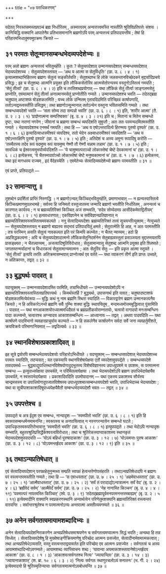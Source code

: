 +++
title = "०७ पराधिकरणम्"

+++

यदेतत् निरस्तसमस्तप्रपञ्चं ब्रह्म निर्धारितम् , अस्मात्परम् अन्यत्तत्त्वमस्ति नास्तीति श्रुतिविप्रतिपत्तेः संशयः । कानिचिद्धि वाक्यानि आपातेनैव प्रतिभासमानानि ब्रह्मणोऽपि परम् अन्यत्तत्त्वं प्रतिपादयन्तीव ; तेषां हि परिहारमभिधातुमयमुपक्रमः क्रियते —

## ३१ परमतः सेतून्मानसम्बन्धभेदव्यपदेशेभ्यः ॥

परम् अतो ब्रह्मणः अन्यत्तत्त्वं भवितुमर्हति । कुतः ? सेतुव्यपदेशात् उन्मानव्यपदेशात् सम्बन्धव्यपदेशात् भेदव्यपदेशाच्च । सेतुव्यपदेशस्तावत् — ‘अथ य आत्मा स सेतुर्विधृतिः’ (छा. उ. ८ । ४ । १) इत्यात्मशब्दाभिहितस्य ब्रह्मणः सेतुत्वं सङ्कीर्तयति ; सेतुशब्दश्च हि लोके जलसन्तानविच्छेदकरे मृद्दार्वादिप्रचये प्रसिद्धः ; इह च सेतुशब्दः आत्मनि प्रयुक्त इति लौकिकसेतोरिव आत्मसेतोरन्यस्य वस्तुनोऽस्तित्वं गमयति ; ‘सेतुं तीर्त्वा’ (छा. उ. ८ । ४ । २) इति च तरतिशब्दप्रयोगात् — यथा लौकिकं सेतुं तीर्त्वा जाङ्गलमसेतुं प्राप्नोति, एवमात्मानं सेतुं तीर्त्वा अनात्मानमसेतुं प्राप्नोतीति गम्यते । उन्मानव्यपदेशश्च भवति — तदेतद्ब्रह्म चतुष्पात् अष्टाशफं षोडशकलमिति ; यच्च लोके उन्मितम् एतावदिदमिति परिच्छिन्नं कार्षापणादि, ततोऽन्यद्वस्त्वस्तीति प्रसिद्धम् ; तथा ब्रह्मणोऽप्युन्मानात् ततोऽन्येन वस्तुना भवितव्यमिति गम्यते । तथा सम्बन्धव्यपदेशो भवति — ‘सता सोम्य तदा सम्पन्नो भवति’ (छा. उ. ६ । ८ । १) इति, ‘शारीर आत्मा’ (तै. उ. २ । ३ । १) ‘प्राज्ञेनात्मना सम्परिष्वक्तः’ (बृ. उ. ४ । ३ । २१) इति च ; मितानां च मितेन सम्बन्धो दृष्टः, यथा नराणां नगरेण ; जीवानां च ब्रह्मणा सम्बन्धं व्यपदिशति सुषुप्तौ ; अतः ततः परमन्यदमितमस्तीति गम्यते । भेदव्यपदेशश्च एनमर्थं गमयति ; तथा हि — ‘अथ य एषोऽन्तरादित्ये हिरण्मयः पुरुषो दृश्यते’ (छा. उ. १ । ६ । ६) इत्यादित्याधारमीश्वरं व्यपदिश्य, ततो भेदेन अक्ष्याधारमीश्वरं व्यपदिशति — ‘अथ य एषोऽन्तरक्षिणि पुरुषो दृश्यते’ (छा. उ. १ । ७ । ५) इति ; अतिदेशं च अस्य अमुना रूपादिषु करोति — ‘तस्यैतस्य तदेव रूपं यदमुष्य रूपं यावमुष्य गेष्णौ तौ गेष्णौ यन्नाम तन्नाम’ (छा. उ. १ । ७ । ५) इति ; सावधिकं च ईश्वरत्वमुभयोर्व्यपदिशति — ‘ये चामुष्मात्पराञ्चो लोकास्तेषां चेष्टे देवकामानां च’ (छा. उ. १ । ६ । ८) इत्येकस्य, ‘ये चैतस्मादर्वाञ्चो लोकास्तेषां चेष्टे मनुष्यकामानां च’ (छा. उ. १ । ७ । ६) इत्येकस्य, यथा इदं मागधस्य राज्यम् , इदं वैदेहस्येति । एवमेतेभ्यः सेत्वादिव्यपदेशेभ्यो ब्रह्मणः परमस्तीति ॥ ३१ ॥

एवं प्राप्ते, प्रतिपाद्यते —

## ३२ सामान्यात्तु ॥

तुशब्देन प्रदर्शितां प्राप्तिं निरुणद्धि । न ब्रह्मणोऽन्यत् किञ्चिद्भवितुमर्हति, प्रमाणाभावात् — न ह्यन्यस्यास्तित्वे किञ्चित्प्रमाणमुपलभामहे ; सर्वस्य हि जनिमतो वस्तुजातस्य जन्मादि ब्रह्मणो भवतीति निर्धारितम् , अनन्यत्वं च कारणात् कार्यस्य ; न च ब्रह्मव्यतिरिक्तं किञ्चित् अजं सम्भवति, ‘सदेव सोम्येदमग्र आसीदेकमेवाद्वितीयम्’ (छा. उ. ६ । २ । १) इत्यवधारणात् ; एकविज्ञानेन च सर्वविज्ञानप्रतिज्ञानात् न ब्रह्मव्यतिरिक्तवस्त्वस्तित्वमवकल्पते । ननु सेत्वादिव्यपदेशाः ब्रह्मव्यतिरिक्तं तत्त्वं सूचयन्तीत्युक्तम् ; नेत्युच्यते — सेतुव्यपदेशस्तावत् न ब्रह्मणो बाह्यस्य सद्भावं प्रतिपादयितुं क्षमते ; सेतुरात्मेति हि आह, न अतः परमस्तीति ; तत्र परस्मिन् असति सेतुत्वं नावकल्पत इति परं किमपि कल्प्येत ; न चैतत् न्याय्यम् ; हठो हि अप्रसिद्धकल्पना ; अपि च सेतुव्यपदेशादात्मनो लौकिकसेतुनिदर्शनेन सेतुबाह्यवस्तुतां प्रसञ्जयता मृद्दारुमयतापि प्रासङ्क्ष्यत ; न चैतन्न्याय्यम् , अजत्वादिश्रुतिविरोधात् ; सेतुसामान्यात्तु सेतुशब्द आत्मनि प्रयुक्त इति श्लिष्यते ; जगतस्तन्मर्यादानां च विधारकत्वं सेतुसामान्यमात्मनः ; अतः सेतुरिव सेतुः — इति प्रकृत आत्मा स्तूयते । ‘सेतुं तीर्त्वा’ इत्यपि तरतिः अतिक्रमासम्भवात् प्राप्नोत्यर्थ एव वर्तते — यथा व्याकरणं तीर्ण इति प्राप्तः उच्यते, न अतिक्रान्तः, तद्वत् ॥ ३२ ॥

## ३३ बुद्ध्यर्थः पादवत् ॥

यदप्युक्तम् — उन्मानव्यपदेशादस्ति परमिति, तत्राभिधीयते — उन्मानव्यपदेशोऽपि न ब्रह्मव्यतिरिक्तवस्त्वस्तित्वप्रतिपत्त्यर्थः । किमर्थस्तर्हि ? बुद्ध्यर्थः, उपासनार्थ इति यावत् ; चतुष्पादष्टाशफं षोडशकलमित्येवंरूपा — बुद्धिः कथं नु नाम ब्रह्मणि स्थिरा स्यादिति — विकारद्वारेण ब्रह्मण उन्मानकल्पनैव क्रियते ; न हि अविकारेऽनन्ते ब्रह्मणि सर्वैः पुम्भिः शक्या बुद्धिः स्थापयितुम् , मन्दमध्यमोत्तमबुद्धित्वात् पुंसामिति । पादवत् — यथा मनआकाशयोरध्यात्ममधिदैवतं च ब्रह्मप्रतीकयोराम्नातयोः, चत्वारो वागादयो मनःसम्बन्धिनः पादाः कल्प्यन्ते, चत्वारश्च अग्न्यादय आकाशसम्बन्धिनः — आध्यानाय — तद्वत् । अथवा पादवदिति — यथा कार्षापणे पादविभागो व्यवहारप्राचुर्याय कल्प्यते — न हि सकलेनैव कार्षापणेन सर्वदा सर्वे जना व्यवहर्तुमीशते, क्रयविक्रये परिमाणानियमात् — तद्वदित्यर्थः ॥ ३३ ॥

## ३४ स्थानविशेषात्प्रकाशादिवत् ॥

इह सूत्रे द्वयोरपि सम्बन्धभेदव्यपदेशयोः परिहारोऽभिधीयते । यदप्युक्तम् — सम्बन्धव्यपदेशात् भेदव्यपदेशाच्च परमतः स्यादिति, तदप्यसत् ; यत एकस्यापि स्थानविशेषापेक्षया एतौ व्यपदेशावुपपद्येते । सम्बन्धव्यपदेशे तावदयमर्थः — बुद्ध्याद्युपाधिस्थानविशेषयोगादुद्भूतस्य विशेषविज्ञानस्य उपाध्युपशमे य उपशमः, स परमात्मना सम्बन्धः — इत्युपाध्यपेक्षया उपचर्यते, न परिमितत्वापेक्षया । तथा भेदव्यपदेशोऽपि ब्रह्मण उपाधिभेदापेक्षयैव उपचर्यते, न स्वरूपभेदापेक्षया । प्रकाशादिवदिति उपमोपादानम् — यथा एकस्य प्रकाशस्य सौर्यस्य चान्द्रमसस्य वा उपाधियोगादुपजातविशेषस्य उपाध्युपशमात्सम्बन्धव्यपदेशो भवति, उपाधिभेदाच्च भेदव्यपदेशः ; यथा वा सूचीपाशाकाशादिषूपाध्यपेक्षयैवैतौ सम्बन्धभेदव्यपदेशौ भवतः — तद्वत् ॥ ३४ ॥

## ३५ उपपत्तेश्च ॥

उपपद्यते च अत्र ईदृश एव सम्बन्धः, नान्यादृशः — ‘स्वमपीतो भवति’ (छा. उ. ६ । ८ । १) इति हि स्वरूपसम्बन्धमेनमामनन्ति ; स्वरूपस्य च अनपायित्वात् न नरनगरन्यायेन सम्बन्धो घटते ; उपाधिकृतस्वरूपतिरोभावात्तु ‘स्वमपीतो भवति’ (छा. उ. ६ । ८ । १) इत्युपपद्यते । तथा भेदोऽपि नान्यादृशः सम्भवति, बहुतरश्रुतिप्रसिद्धैकेश्वरत्वविरोधात् ; तथा च श्रुतिरेकस्याप्याकाशस्य स्थानकृतं भेदव्यपदेशमुपपादयति — ‘योऽयं बहिर्धा पुरुषादाकाशः’ (छा. उ. ३ । १२ । ७) ‘योऽयमन्तः पुरुष आकाशः’ (छा. उ. ३ । १२ । ८) ‘योऽयमन्तर्हृदय आकाशः’ (छा. उ. ३ । १२ । ९) इति ॥ ३५ ॥

## ३६ तथाऽन्यप्रतिषेधात् ॥

एवं सेत्वादिव्यपदेशान् परपक्षहेतूनुन्मथ्य सम्प्रति स्वपक्षं हेत्वन्तरेणोपसंहरति । तथाऽन्यप्रतिषेधादपि न ब्रह्मणः परं वस्त्वन्तरमस्तीति गम्यते ; तथा हि — ‘स एवाधस्तात्’ (छा. उ. ७ । २५ । १) ‘अहमेवाधस्तात्’ (छा. उ. ७ । २५ । १) ‘आत्मैवाधस्तात्’ (छा. उ. ७ । २५ । २) ‘सर्वं तं परादाद्योऽन्यत्रात्मनः सर्वं वेद’ (बृ. उ. २ । ४ । ६) ‘ब्रह्मैवेदं सर्वम्’ ‘आत्मैवेदँ सर्वम्’ (छा. उ. ७ । २५ । २) ‘नेह नानास्ति किञ्चन’ (बृ. उ. ४ । ४ । १९) ‘यस्मात्परं नापरमस्ति किञ्चित्’ (श्वे. उ. ३ । ९) ‘तदेतद्ब्रह्मापूर्वमनपरमनन्तरमबाह्यम्’ (बृ. उ. २ । ५ । १९) इत्येवमादीनि वाक्यानि स्वप्रकरणस्थानि अन्यार्थत्वेन परिणेतुमशक्यानि ब्रह्मव्यतिरिक्तं वस्त्वन्तरं वारयन्ति । सर्वान्तरश्रुतेश्च न परमात्मनोऽन्यः अन्तरात्मा अस्तीत्यवगम्यते ॥ ३६ ॥

## ३७ अनेन सर्वगतत्वमायामशब्दादिभ्यः ॥

अनेन सेत्वादिव्यपदेशनिराकरणेन अन्यप्रतिषेधसमाश्रयणेन च सर्वगतत्वमप्यात्मनः सिद्धं भवति ; अन्यथा हि तन्न सिध्येत् । सेत्वादिव्यपदेशेषु हि मुख्येष्वङ्गीक्रियमाणेषु परिच्छेद आत्मनः प्रसज्येत, सेत्वादीनामेवमात्मकत्वात् ; तथा अन्यप्रतिषेधेऽप्यसति, वस्तु वस्त्वन्तराद्व्यावर्तत इति परिच्छेद एव आत्मनः प्रसज्येत । सर्वगतत्वं च अस्य आयामशब्दादिभ्योऽवगम्यते ; आयामशब्दः व्याप्तिवचनः शब्दः ; ‘यावान्वा अयमाकाशस्तावानेषोऽन्तर्हृदय आकाशः’ (छा. उ. ८ । १ । ३) ‘आकाशवत्सर्वगतश्च नित्यः’ ‘ज्यायान्दिवः’ (छा. उ. ३ । १४ । ३) ‘ज्यायानाकाशात्’ (श. ब्रा. १० । ६ । ३ । २) ‘नित्यः सर्वगतः स्थाणुरचलोऽयं सनातनः’ (भ. गी. २ । २४) इत्येवमादयो हि श्रुतिस्मृतिन्यायाः सर्वगतत्वमात्मनोऽवबोधयन्ति ॥ ३७ ॥
